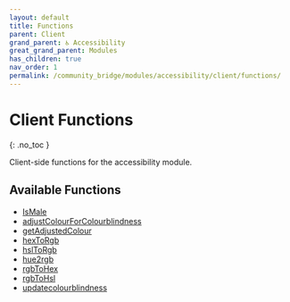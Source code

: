 ```yaml
---
layout: default
title: Functions
parent: Client
grand_parent: ♿ Accessibility
great_grand_parent: Modules
has_children: true
nav_order: 1
permalink: /community_bridge/modules/accessibility/client/functions/
---
```


# Client Functions
{: .no_toc }

Client-side functions for the accessibility module.

## Available Functions

- [IsMale](IsMale)
- [adjustColourForColourblindness](adjustColourForColourblindness)
- [getAdjustedColour](getAdjustedColour)
- [hexToRgb](hexToRgb)
- [hslToRgb](hslToRgb)
- [hue2rgb](hue2rgb)
- [rgbToHex](rgbToHex)
- [rgbToHsl](rgbToHsl)
- [updatecolourblindness](updatecolourblindness)
